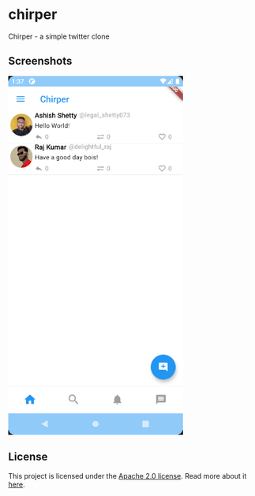 # chirper

Chirper -  a simple twitter clone

## Screenshots

![Screen 0](screens/0.png)

## License

This project is licensed under the [Apache 2.0 license](https://github.com/Shetty073/chirper/blob/main/LICENSE). Read more about it [here](https://www.apache.org/licenses/LICENSE-2.0).
